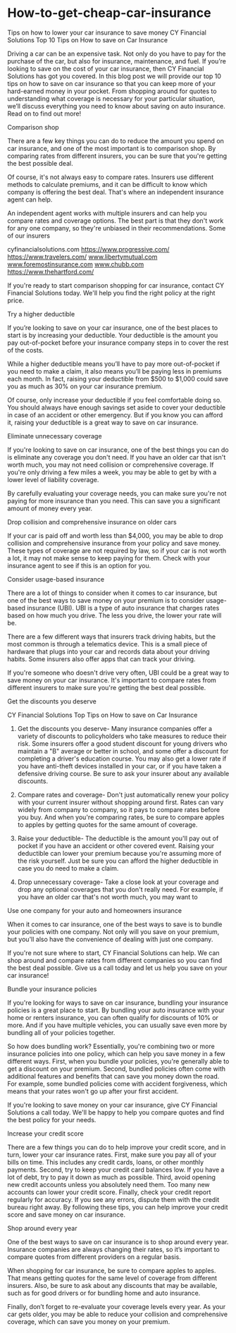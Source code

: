 # How-to-get-cheap-car-insurance
Tips on how to lower your car insurance to save money
CY Financial Solutions Top 10 Tips on How to save on Car Insurance

Driving a car can be an expensive task. Not only do you have to pay for the purchase of the car, but also for insurance, maintenance, and fuel. If you’re looking to save on the cost of your car insurance, then CY Financial Solutions has got you covered. In this blog post we will provide our top 10 tips on how to save on car insurance so that you can keep more of your hard-earned money in your pocket. From shopping around for quotes to understanding what coverage is necessary for your particular situation, we’ll discuss everything you need to know about saving on auto insurance. Read on to find out more!

Comparison shop

There are a few key things you can do to reduce the amount you spend on car insurance, and one of the most important is to comparison shop. By comparing rates from different insurers, you can be sure that you're getting the best possible deal.

Of course, it's not always easy to compare rates. Insurers use different methods to calculate premiums, and it can be difficult to know which company is offering the best deal. That's where an independent insurance agent can help.

An independent agent works with multiple insurers and can help you compare rates and coverage options. The best part is that they don't work for any one company, so they're unbiased in their recommendations.
Some of our insurers

cyfinancialsolutions.com
https://www.progressive.com/
https://www.travelers.com/
www.libertymutual.com
www.foremostinsurance.com
www.chubb.com
https://www.thehartford.com/

If you're ready to start comparison shopping for car insurance, contact CY Financial Solutions today. We'll help you find the right policy at the right price.

Try a higher deductible

If you’re looking to save on your car insurance, one of the best places to start is by increasing your deductible. Your deductible is the amount you pay out-of-pocket before your insurance company steps in to cover the rest of the costs.

While a higher deductible means you’ll have to pay more out-of-pocket if you need to make a claim, it also means you’ll be paying less in premiums each month. In fact, raising your deductible from $500 to $1,000 could save you as much as 30% on your car insurance premium.

Of course, only increase your deductible if you feel comfortable doing so. You should always have enough savings set aside to cover your deductible in case of an accident or other emergency. But if you know you can afford it, raising your deductible is a great way to save on car insurance.

Eliminate unnecessary coverage

If you're looking to save on car insurance, one of the best things you can do is eliminate any coverage you don't need. If you have an older car that isn't worth much, you may not need collision or comprehensive coverage. If you're only driving a few miles a week, you may be able to get by with a lower level of liability coverage.

By carefully evaluating your coverage needs, you can make sure you're not paying for more insurance than you need. This can save you a significant amount of money every year.

Drop collision and comprehensive insurance on older cars

If your car is paid off and worth less than $4,000, you may be able to drop collision and comprehensive insurance from your policy and save money. These types of coverage are not required by law, so if your car is not worth a lot, it may not make sense to keep paying for them. Check with your insurance agent to see if this is an option for you.

Consider usage-based insurance

There are a lot of things to consider when it comes to car insurance, but one of the best ways to save money on your premium is to consider usage-based insurance (UBI). UBI is a type of auto insurance that charges rates based on how much you drive. The less you drive, the lower your rate will be.

There are a few different ways that insurers track driving habits, but the most common is through a telematics device. This is a small piece of hardware that plugs into your car and records data about your driving habits. Some insurers also offer apps that can track your driving.

If you're someone who doesn't drive very often, UBI could be a great way to save money on your car insurance. It's important to compare rates from different insurers to make sure you're getting the best deal possible.

Get the discounts you deserve

CY Financial Solutions Top Tips on How to save on Car Insurance

1. Get the discounts you deserve- Many insurance companies offer a variety of discounts to policyholders who take measures to reduce their risk. Some insurers offer a good student discount for young drivers who maintain a "B" average or better in school, and some offer a discount for completing a driver's education course. You may also get a lower rate if you have anti-theft devices installed in your car, or if you have taken a defensive driving course. Be sure to ask your insurer about any available discounts.

2. Compare rates and coverage- Don't just automatically renew your policy with your current insurer without shopping around first. Rates can vary widely from company to company, so it pays to compare rates before you buy. And when you're comparing rates, be sure to compare apples to apples by getting quotes for the same amount of coverage.

3. Raise your deductible- The deductible is the amount you'll pay out of pocket if you have an accident or other covered event. Raising your deductible can lower your premium because you're assuming more of the risk yourself. Just be sure you can afford the higher deductible in case you do need to make a claim.

4. Drop unnecessary coverage- Take a close look at your coverage and drop any optional coverages that you don't really need. For example, if you have an older car that's not worth much, you may want to

Use one company for your auto and homeowners insurance

When it comes to car insurance, one of the best ways to save is to bundle your policies with one company. Not only will you save on your premium, but you'll also have the convenience of dealing with just one company.

If you're not sure where to start, CY Financial Solutions can help. We can shop around and compare rates from different companies so you can find the best deal possible. Give us a call today and let us help you save on your car insurance!

Bundle your insurance policies

If you're looking for ways to save on car insurance, bundling your insurance policies is a great place to start. By bundling your auto insurance with your home or renters insurance, you can often qualify for discounts of 10% or more. And if you have multiple vehicles, you can usually save even more by bundling all of your policies together.

So how does bundling work? Essentially, you're combining two or more insurance policies into one policy, which can help you save money in a few different ways. First, when you bundle your policies, you're generally able to get a discount on your premium. Second, bundled policies often come with additional features and benefits that can save you money down the road. For example, some bundled policies come with accident forgiveness, which means that your rates won't go up after your first accident.

If you're looking to save money on your car insurance, give CY Financial Solutions a call today. We'll be happy to help you compare quotes and find the best policy for your needs.

Increase your credit score

There are a few things you can do to help improve your credit score, and in turn, lower your car insurance rates. First, make sure you pay all of your bills on time. This includes any credit cards, loans, or other monthly payments. Second, try to keep your credit card balances low. If you have a lot of debt, try to pay it down as much as possible. Third, avoid opening new credit accounts unless you absolutely need them. Too many new accounts can lower your credit score. Finally, check your credit report regularly for accuracy. If you see any errors, dispute them with the credit bureau right away. By following these tips, you can help improve your credit score and save money on car insurance.

Shop around every year

One of the best ways to save on car insurance is to shop around every year. Insurance companies are always changing their rates, so it’s important to compare quotes from different providers on a regular basis.

When shopping for car insurance, be sure to compare apples to apples. That means getting quotes for the same level of coverage from different insurers. Also, be sure to ask about any discounts that may be available, such as for good drivers or for bundling home and auto insurance.

Finally, don’t forget to re-evaluate your coverage levels every year. As your car gets older, you may be able to reduce your collision and comprehensive coverage, which can save you money on your premium.
